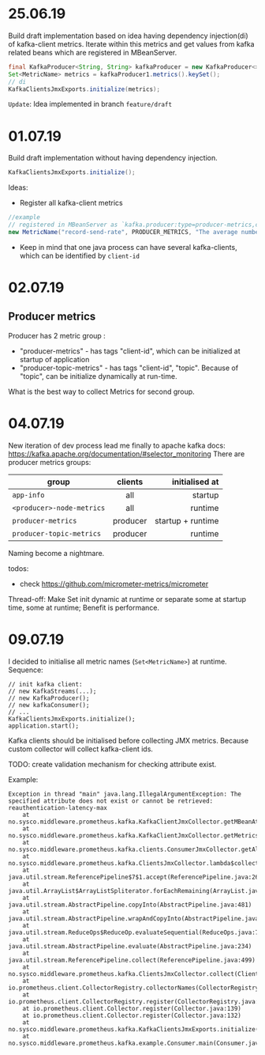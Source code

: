 # 25.06.19
Build draft implementation based on idea having dependency injection(di) of kafka-client metrics.
Iterate within this metrics and get values from kafka related beans which are registered in MBeanServer.
```java
final KafkaProducer<String, String> kafkaProducer = new KafkaProducer<>(getProducerProps(id1));
Set<MetricName> metrics = kafkaProducer1.metrics().keySet();
// di
KafkaClientsJmxExports.initialize(metrics);
```  

`Update`: Idea implemented in branch `feature/draft`

# 01.07.19
Build draft implementation without having dependency injection. 
```java
KafkaClientsJmxExports.initialize();
```
Ideas: 
* Register all kafka-client metrics
```java
//example
// registered in MBeanServer as `kafka.producer:type=producer-metrics,client-id=2312-123432-5345`
new MetricName("record-send-rate", PRODUCER_METRICS, "The average number of records sent per second.",new HashMap<>())
``` 
* Keep in mind that one java process can have several kafka-clients, which can be identified by `client-id`

# 02.07.19
## Producer metrics 
Producer has 2 metric group : 
* "producer-metrics" - has tags "client-id", which can be initialized at startup of application
* "producer-topic-metrics" - has tags "client-id", "topic". Because of "topic", can be initialize dynamically at run-time.

What is the best way to collect Metrics for second group.   

# 04.07.19
New iteration of dev process lead me finally to apache kafka docs: https://kafka.apache.org/documentation/#selector_monitoring 
There are producer metrics groups:

| group                           | clients       | initialised at    |
| -------------                   |:-------------:|             -----:|
| `app-info`                      | all           | startup           |
| `<producer>-node-metrics`       | all           | runtime           |
| `producer-metrics`              | producer      | startup + runtime |
| `producer-topic-metrics`        | producer      | runtime           |

Naming become a nightmare. 

todos:
* check https://github.com/micrometer-metrics/micrometer 

Thread-off:
Make Set<MetricName> init dynamic at runtime or separate some at startup time, some at runtime;
Benefit is performance. 
  
# 09.07.19
I decided to initialise all metric names (`Set<MetricName>`) at runtime.
Sequence:
```
// init kafka client:
// new KafkaStreams(...);
// new KafkaProducer();
// new kafkaConsumer();
// ...
KafkaClientsJmxExports.initialize();
application.start();
``` 
Kafka clients should be initialised before collecting JMX metrics. 
Because custom collector will collect kafka-client ids.

TODO: create validation mechanism for checking attribute exist.  
 
Example:
```
Exception in thread "main" java.lang.IllegalArgumentException: The specified attribute does not exist or cannot be retrieved: reauthentication-latency-max
	at no.sysco.middleware.prometheus.kafka.KafkaClientJmxCollector.getMBeanAttributeValue(KafkaClientJmxCollector.java:133)
	at no.sysco.middleware.prometheus.kafka.KafkaClientJmxCollector.getMetricsPerClient(KafkaClientJmxCollector.java:154)
	at no.sysco.middleware.prometheus.kafka.clients.ConsumerJmxCollector.getAllMetrics(ConsumerJmxCollector.java:77)
	at no.sysco.middleware.prometheus.kafka.ClientsJmxCollector.lambda$collect$0(ClientsJmxCollector.java:63)
	at java.util.stream.ReferencePipeline$7$1.accept(ReferencePipeline.java:267)
	at java.util.ArrayList$ArrayListSpliterator.forEachRemaining(ArrayList.java:1382)
	at java.util.stream.AbstractPipeline.copyInto(AbstractPipeline.java:481)
	at java.util.stream.AbstractPipeline.wrapAndCopyInto(AbstractPipeline.java:471)
	at java.util.stream.ReduceOps$ReduceOp.evaluateSequential(ReduceOps.java:708)
	at java.util.stream.AbstractPipeline.evaluate(AbstractPipeline.java:234)
	at java.util.stream.ReferencePipeline.collect(ReferencePipeline.java:499)
	at no.sysco.middleware.prometheus.kafka.ClientsJmxCollector.collect(ClientsJmxCollector.java:64)
	at io.prometheus.client.CollectorRegistry.collectorNames(CollectorRegistry.java:100)
	at io.prometheus.client.CollectorRegistry.register(CollectorRegistry.java:50)
	at io.prometheus.client.Collector.register(Collector.java:139)
	at io.prometheus.client.Collector.register(Collector.java:132)
	at no.sysco.middleware.prometheus.kafka.KafkaClientsJmxExports.initialize(KafkaClientsJmxExports.java:8)
	at no.sysco.middleware.prometheus.kafka.example.Consumer.main(Consumer.java:32)
```